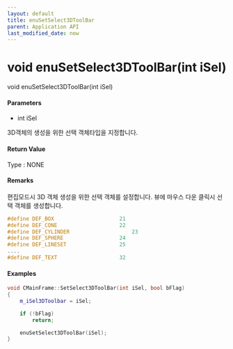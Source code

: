 ```yaml
---
layout: default
title: enuSetSelect3DToolBar
parent: Application API
last_modified_date: now
---
```

# void enuSetSelect3DToolBar\(int iSel\)

void enuSetSelect3DToolBar\(int iSel\)

#### Parameters

* int iSel

3D객체의 생성을 위한 선택 객체타입을 지정합니다.

#### Return Value

Type : NONE

#### Remarks

편집모드시 3D 객체 생성을 위한 선택 객체를 설정합니다. 뷰에 마우스 다운 클릭시 선택 객체를 생성합니다.

```cpp
#define DEF_BOX						21
#define DEF_CONE					22
#define DEF_CYLINDER					23
#define DEF_SPHERE					24
#define DEF_LINESET					25
....
#define DEF_TEXT					32
```

#### Examples

```cpp
void CMainFrame::SetSelect3DToolBar(int iSel, bool bFlag)
{
	m_iSel3DToolbar = iSel;

	if (!bFlag)
		return;

	enuSetSelect3DToolBar(iSel);
}
```



